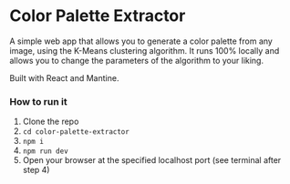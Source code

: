 # Color Palette Extractor

A simple web app that allows you to generate a color palette from any image, using the K-Means clustering algorithm. It runs 100% locally and allows you to change the parameters of the algorithm to your liking.

Built with React and Mantine.

### How to run it

1. Clone the repo
2. `cd color-palette-extractor`
3. `npm i`
4. `npm run dev`
5. Open your browser at the specified localhost port (see terminal after step 4)
